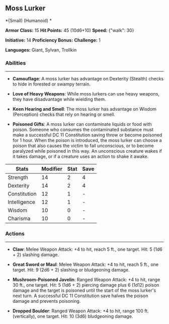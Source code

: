 ## Moss Lurker
*(Small) (Humanoid) *

**Armor Class:** 15
**Hit Points:** 45 (10d6+10)
**Speed:** {"walk": 30}

**Initiative:** 14
**Proficiency Bonus:**
**Challenge:** 1

**Languages:** Giant, Sylvan, Trollkin

### Abilities
 --- 
- **Camouflage**: A moss lurker has advantage on Dexterity (Stealth) checks to hide in forested or swampy terrain.

- **Love of Heavy Weapons**: While moss lurkers can use heavy weapons, they have disadvantage while wielding them.

- **Keen Hearing and Smell**: The moss lurker has advantage on Wisdom (Perception) checks that rely on hearing or smell.

- **Poisoned Gifts**: A moss lurker can contaminate liquids or food with poison. Someone who consumes the contaminated substance must make a successful DC 11 Constitution saving throw or become poisoned for 1 hour. When the poison is introduced, the moss lurker can choose a poison that also causes the victim to fall unconscious, or to become paralyzed while poisoned in this way. An unconscious creature wakes if it takes damage, or if a creature uses an action to shake it awake.



| Stats | Modifier | Stat | Save
| ---- | ---- | ---- | ---- |
| Strength | 14 | 2 | 4 |
| Dexterity | 14 | 2 | 4 |
| Constitution | 12 | 1 | - |
| Intelligence | 12 | 1 | - |
| Wisdom | 10 | 0 | - |
| Charisma | 10 | 0 | - |

### Actions
 --- 
- **Claw**: Melee Weapon Attack: +4 to hit, reach 5 ft., one target. Hit: 5 (1d6 + 2) slashing damage.

- **Great Sword or Maul**: Melee Weapon Attack: +4 to hit, reach 5 ft., one target. Hit: 9 (2d6 + 2) slashing or bludgeoning damage.

- **Mushroom-Poisoned Javelin**: Ranged Weapon Attack: +4 to hit, range 30 ft., one target. Hit: 5 (1d6 + 2) piercing damage plus 6 (1d12) poison damage and the target is poisoned until the start of the moss lurker's next turn. A successful DC 11 Constitution save halves the poison damage and prevents poisoning.

- **Dropped Boulder**: Ranged Weapon Attack: +4 to hit, range 100 ft. (vertically), one target. Hit: 10 (3d6) bludgeoning damage.

